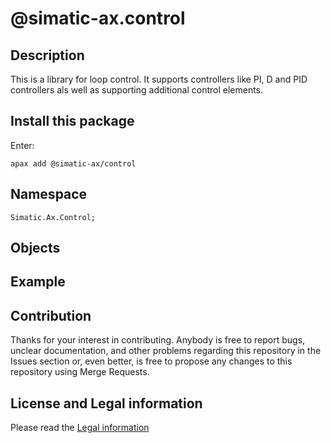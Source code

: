 # @simatic-ax.control

## Description

This is a library for loop control. It supports controllers like PI, D and PID controllers als well as supporting additional control elements.

## Install this package

Enter:

```cli
apax add @simatic-ax/control
```

## Namespace

```iec-st
Simatic.Ax.Control;
```

## Objects

## Example

<please provide a working example>

## Contribution

Thanks for your interest in contributing. Anybody is free to report bugs, unclear documentation, and other problems regarding this repository in the Issues section or, even better, is free to propose any changes to this repository using Merge Requests.

## License and Legal information

Please read the [Legal information](LICENSE.md)
